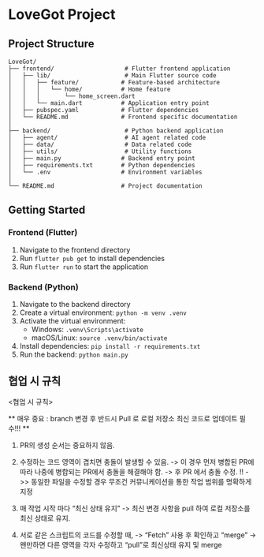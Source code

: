 # LoveGot Project

## Project Structure

```
LoveGot/
├── frontend/                    # Flutter frontend application
│   ├── lib/                     # Main Flutter source code
│   │   ├── feature/            # Feature-based architecture
│   │   │   └── home/           # Home feature
│   │   │       └── home_screen.dart
│   │   └── main.dart           # Application entry point
│   ├── pubspec.yaml            # Flutter dependencies
│   └── README.md               # Frontend specific documentation
│
├── backend/                     # Python backend application
│   ├── agent/                   # AI agent related code
│   ├── data/                    # Data related code
│   ├── utils/                   # Utility functions
│   ├── main.py                 # Backend entry point
│   ├── requirements.txt        # Python dependencies
│   └── .env                    # Environment variables
│
└── README.md                   # Project documentation
```

## Getting Started

### Frontend (Flutter)
1. Navigate to the frontend directory
2. Run `flutter pub get` to install dependencies
3. Run `flutter run` to start the application

### Backend (Python)
1. Navigate to the backend directory
2. Create a virtual environment: `python -m venv .venv`
3. Activate the virtual environment:
   - Windows: `.venv\Scripts\activate`
   - macOS/Linux: `source .venv/bin/activate`
4. Install dependencies: `pip install -r requirements.txt`
5. Run the backend: `python main.py`

## 협업 시 규칙
<협업 시 규칙>

** 매우 중요 : branch 변경 후 반드시 Pull 로 로컬 저장소 최신 코드로 업데이트 필수!!! **
1. PR의 생성 순서는 중요하지 않음.
2. 수정하는 코드 영역이 겹치면 충돌이 발생할 수 있음.
-> 이 경우 먼저 병합된 PR에 따라 나중에 병합되는 PR에서 충돌을 해결해야 함.
-> 후 PR 에서 충돌 수정.
!! ->> 동일한 파일을 수정할 경우 무조건 커뮤니케이션을 통한 작업 범위를 명확하게 지정

1. 매 작업 시작 마다 “최신 상태 유지”
-> 최신 변경 사항을 pull 하여 로컬 저장소를 최신 상태로 유지.

1. 서로 같은 스크립트의 코드를 수정할 때,
-> “Fetch” 사용 후 확인하고 “merge”
-> 왠만하면 다른 영역을 각자 수정하고 “pull”로 최신상태 유지 및 merge